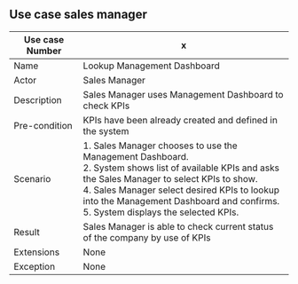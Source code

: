 ## Use case sales manager

|Use case Number|x|
|---------------|---|
|Name           |Lookup Management Dashboard|
|Actor          |Sales Manager|
|Description    |Sales Manager uses Management Dashboard to check KPIs|
|Pre-condition  |KPIs have been already created and defined in the system|
|Scenario       |1. Sales Manager chooses to use the Management Dashboard.<br>2. System shows list of available KPIs and asks the Sales Manager to select KPIs to show.<br>4. Sales Manager select desired KPIs to lookup into the Management Dashboard and confirms.<br>5. System displays the selected KPIs.|
|Result         |Sales Manager is able to check current status of the company by use of KPIs|
|Extensions     |None|
|Exception      |None|
